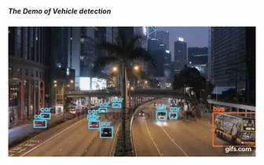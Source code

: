 
##### The Demo of Vehicle detection 
![Demo](https://github.com/muyun/dev.nllp/blob/master/yolo3/output/traffic-4.gif)

